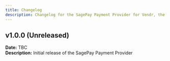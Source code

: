 ```yaml
---
title: Changelog
description: Changelog for the SagePay Payment Provider for Vendr, the eCommerce solution for Umbraco v8+
---
```


## v1.0.0 (Unreleased)  
**Date:** TBC  
**Description:** Initial release of the SagePay Payment Provider 
